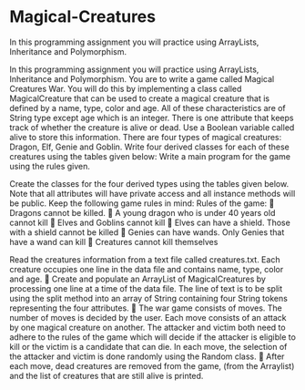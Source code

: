 # Magical-Creatures
In this programming assignment you will practice using ArrayLists, Inheritance and Polymorphism. 

In this programming assignment you will practice using ArrayLists, Inheritance and Polymorphism. You are to 
write a game called Magical Creatures War. You will do this by implementing a class called MagicalCreature 
that can be used to create a magical creature that is defined by a name, type, color and age. All of these 
characteristics are of String type except age which is an integer. There is one attribute that keeps track of 
whether the creature is alive or dead. Use a Boolean variable called alive to store this information. There are 
four types of magical creatures: Dragon, Elf, Genie and Goblin. Write four derived classes for each of these 
creatures using the tables given below: Write a main program for the game using the rules given.

Create the classes for the four derived types using the tables given below. Note that all attributes will have 
private access and all instance methods will be public.
 Keep the following game rules in mind:
 Rules of the game:
 Dragons cannot be killed. 
 A young dragon who is under 40 years old cannot kill
 Elves and Goblins cannot kill
 Elves can have a shield. Those with a shield cannot be killed
 Genies can have wands. Only Genies that have a wand can kill
 Creatures cannot kill themselves

Read the creatures information from a text file called creatures.txt. Each creature occupies one line in 
the data file and contains name, type, color and age. 
 Create and populate an ArrayList of MagicalCreatures by processing one line at a time of the data file. 
The line of text is to be split using the split method into an array of String containing four String tokens 
representing the four attributes.
 The war game consists of moves. The number of moves is decided by the user. Each move consists of an 
attack by one magical creature on another. The attacker and victim both need to adhere to the rules of the 
game which will decide if the attacker is eligible to kill or the victim is a candidate that can die. In each 
move, the selection of the attacker and victim is done randomly using the Random class.
 After each move, dead creatures are removed from the game, (from the Arraylist) and the list of 
creatures that are still alive is printed.
